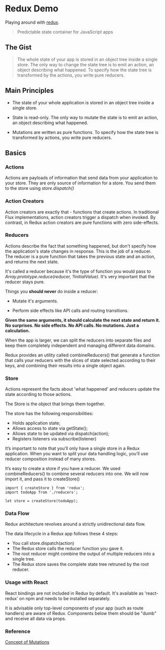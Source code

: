 # Redux Demo
Playing around with [redux](https://github.com/rackt/redux).

> Predictable state container for JavaScript apps

## The Gist

> The whole state of your app is stored in an object tree inside a single store. The only way to change the state tree is to emit an action, an object describing what happened. To specify how the state tree is transformed by the actions, you write pure reducers.

## Main Principles

* The state of your whole application is stored in an object tree inside a single store.

* State is read-only. The only way to mutate the state is to emit an action, an object describing what happened.

* Mutations are written as pure functions. To specify how the state tree is transformed by actions, you write pure reducers.

## Basics

### Actions

Actions are payloads of information that send data from your application to your store. They are only source of information for a store. You send them to the store using *store.dispatch()*

### Action Creators

Action creators are exactly that - functions that create actions. In traditional Flux implementations, action creators trigger a dispatch when invoked. By contrast, in Redux action creators are pure functions with zero side-effects. 

### Reducers

Actions describe the fact that something happened, but don't specify how the application's state changes in response. This is the job of a reducer. The reducer is a pure function that takes the previous state and an action, and returns the next state.

It's called a reducer because it's the type of function you would pass to *Array.prototype.reduce(reducer, ?initialValue)*. It's very important that the reducer stays pure. 

Things you **should never** do inside a reducer:

* Mutate it's arguments.

* Perform side effects like API calls and routing transitions.

**Given the same arguments, it should calculate the next state and return it. No surprises. No side effects. No API calls. No mutations. Just a calculation.**

When the app is larger, we can split the reducers into separate files and keep them completely independent and managing different data domains. 

Redux provides an utility called combineReducers() that generate a function that calls your reducers with the slices of state selected according to their keys, and combining their results into a single object again.
 
### Store

Actions represent the facts about 'what happened' and reducers update the state according to those actions.

The Store is the object that brings them together. 

The store has the following responsibilities:

* Holds application state;
* Allows access to state via getState();
* Allows state to be updated via dispatch(action);
* Registers listeners via subscribe(listener)

It’s important to note that you’ll only have a single store in a Redux application. When you want to split your data handling logic, you’ll use reducer composition instead of many stores.

It’s easy to create a store if you have a reducer. We used combineReducers() to combine several reducers into one. We will now import it, and pass it to createStore()

```
import { createStore } from 'redux';
import todoApp from './reducers';

let store = createStore(todoApp);
```

### Data Flow

Redux architecture revolves around a strictly unidirectional data flow.

The data lifecycle in a Redux app follows these 4 steps:
* You call store.dispatch(action)
* The Redux store calls the reducer function you gave it.
* The root reducer might combine the output of multiple reducers into a single tree.
* The Redux store saves the complete state tree retruned by the root reducer.

### Usage with React

React bindings are not included in Redux by default. It's available as 'react-redux' on npm and needs to be installed separately.

It is advisable only  top-level components of your app (such as route handlers) are aware of Redux. Components below them should be "dumb" and receive all data via props.



### Reference

[Concept of Mutations](http://skilldrick.co.uk/2010/12/clearing-up-the-confusion-around-javascript-references/)

